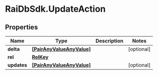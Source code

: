 # RaiDbSdk.UpdateAction

## Properties

Name | Type | Description | Notes
------------ | ------------- | ------------- | -------------
**delta** | [**[PairAnyValueAnyValue]**](PairAnyValueAnyValue.md) |  | [optional] 
**rel** | [**RelKey**](RelKey.md) |  | 
**updates** | [**[PairAnyValueAnyValue]**](PairAnyValueAnyValue.md) |  | [optional] 


